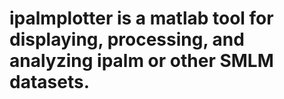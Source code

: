 # ipalmplotter is a matlab tool for displaying, processing, and analyzing ipalm or other SMLM datasets.
